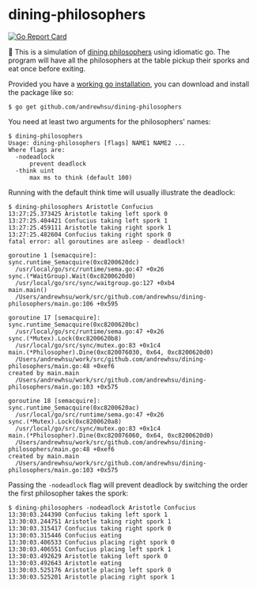 # dining-philosophers

[![Go Report Card](https://goreportcard.com/badge/github.com/andrewhsu/dining-philosophers)](https://goreportcard.com/report/github.com/andrewhsu/dining-philosophers)

:spaghetti: This is a simulation of [dining philosophers](https://en.wikipedia.org/wiki/Dining_philosophers_problem) using idiomatic go. The program will have all the philosophers at the table pickup their sporks and eat once before exiting.

Provided you have a [working go installation](https://golang.org/doc/install), you can download and install the package like so:

```
$ go get github.com/andrewhsu/dining-philosophers
```

You need at least two arguments for the philosophers' names:

```
$ dining-philosophers
Usage: dining-philosophers [flags] NAME1 NAME2 ...
Where flags are:
  -nodeadlock
      prevent deadlock
  -think uint
      max ms to think (default 100)
```

Running with the default think time will usually illustrate the deadlock:

```
$ dining-philosophers Aristotle Confucius
13:27:25.373425 Aristotle taking left spork 0
13:27:25.404421 Confucius taking left spork 1
13:27:25.459111 Aristotle taking right spork 1
13:27:25.482604 Confucius taking right spork 0
fatal error: all goroutines are asleep - deadlock!

goroutine 1 [semacquire]:
sync.runtime_Semacquire(0xc8200620dc)
  /usr/local/go/src/runtime/sema.go:47 +0x26
sync.(*WaitGroup).Wait(0xc8200620d0)
  /usr/local/go/src/sync/waitgroup.go:127 +0xb4
main.main()
  /Users/andrewhsu/work/src/github.com/andrewhsu/dining-philosophers/main.go:106 +0x595

goroutine 17 [semacquire]:
sync.runtime_Semacquire(0xc8200620bc)
  /usr/local/go/src/runtime/sema.go:47 +0x26
sync.(*Mutex).Lock(0xc8200620b8)
  /usr/local/go/src/sync/mutex.go:83 +0x1c4
main.(*Philosopher).Dine(0xc820076030, 0x64, 0xc8200620d0)
  /Users/andrewhsu/work/src/github.com/andrewhsu/dining-philosophers/main.go:48 +0xef6
created by main.main
  /Users/andrewhsu/work/src/github.com/andrewhsu/dining-philosophers/main.go:103 +0x575

goroutine 18 [semacquire]:
sync.runtime_Semacquire(0xc8200620ac)
  /usr/local/go/src/runtime/sema.go:47 +0x26
sync.(*Mutex).Lock(0xc8200620a8)
  /usr/local/go/src/sync/mutex.go:83 +0x1c4
main.(*Philosopher).Dine(0xc820076060, 0x64, 0xc8200620d0)
  /Users/andrewhsu/work/src/github.com/andrewhsu/dining-philosophers/main.go:48 +0xef6
created by main.main
  /Users/andrewhsu/work/src/github.com/andrewhsu/dining-philosophers/main.go:103 +0x575
```

Passing the `-nodeadlock` flag will prevent deadlock by switching the order the first philosopher takes the spork:

```
$ dining-philosophers -nodeadlock Aristotle Confucius
13:30:03.244390 Confucius taking left spork 1
13:30:03.244751 Aristotle taking right spork 1
13:30:03.315417 Confucius taking right spork 0
13:30:03.315446 Confucius eating
13:30:03.406533 Confucius placing right spork 0
13:30:03.406551 Confucius placing left spork 1
13:30:03.492629 Aristotle taking left spork 0
13:30:03.492643 Aristotle eating
13:30:03.525176 Aristotle placing left spork 0
13:30:03.525201 Aristotle placing right spork 1
```
